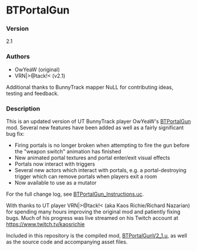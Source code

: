 # BTPortalGun

### Version
2.1

### Authors
* OwYeaW (original)
* VRN|>@tack!< (v2.1)

Additional thanks to BunnyTrack mapper NuLL for contributing ideas, testing and feedback.

### Description
This is an updated version of UT BunnyTrack player OwYeaW's [BTPortalGun](https://github.com/bunnytrack/OwYeaW-UScript-Archive/tree/master/BTPortalGun_beta_v1) mod. Several new features have been added as well as a fairly significant bug fix:

* Firing portals is no longer broken when attempting to fire the gun before the "weapon switch" animation has finished
* New animated portal textures and portal enter/exit visual effects
* Portals now interact with triggers
* Several new actors which interact with portals, e.g. a portal-destroying trigger which can remove portals when players exit a room
* Now available to use as a mutator

For the full change log, see [BTPortalGun_Instructions.uc](Classes/BTPortalGun_Instructions.uc).

With thanks to UT player VRN|>@tack!< (aka Kaos Richie/Richard Nazarian) for spending many hours improving the original mod and patiently fixing bugs. Much of his progress was live streamed on his Twitch account at https://www.twitch.tv/kaosrichie

Included in this repository is the compiled mod, [BTPortalGunV2_1.u](BTPortalGunV2_1.u), as well as the source code and accompanying asset files.
